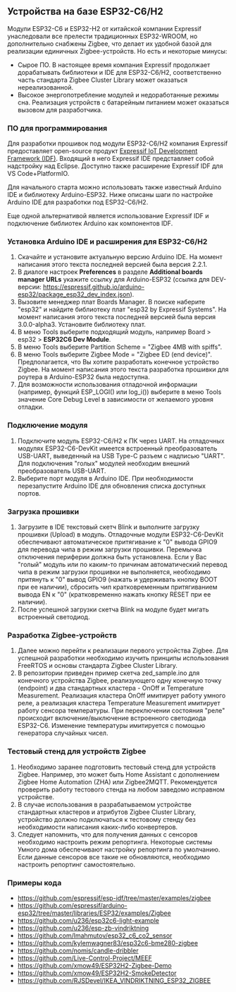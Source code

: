 ## Устройства на базе ESP32-C6/H2 ##
Модули ESP32-C6 и ESP32-H2 от китайской компании Expressif унаследовали все прелести традиционных ESP32-WROOM, но дополнительно снабжены Zigbee, что делает их удобной базой для реализации единичных Zigbee-устройств.
Но есть и некоторые минусы:
- Сырое ПО. В настоящее время компания Expressif продолжает дорабатывать библиотеки и IDE для ESP32-C6/H2, соответственно часть стандарта Zigbee Cluster Library может оказаться нереализованной.
- Высокое энергопотребление модулей и недоработанные режимы сна. Реализация устройств с батарейным питанием может оказаться вызовом для разработчика.
### ПО для программирования ###
Для разработки прошивок под модули ESP32-C6/H2 компания Expressif предоставляет open-source продукт [Expressif IoT Development Framework (IDF)](https://github.com/espressif/esp-idf).
Входящий в него Expressif IDE представляет собой надстройку над Eclipse. Доступно также расширение Expressif IDF для VS Code+PlatformIO.

Для начального старта можно использовать также известный Arduino IDE и библиотеку Arduino-ESP32. Ниже описаны шаги по настройке Arduino IDE для разработки под ESP32-C6/H2.

Еще одной альтернативой является использование Expressif IDF и подключение библиотек Arduino как компонентов IDF.
### Установка Arduino IDE и расширения для ESP32-C6/H2 ###
1. Скачайте и установите актуальную версию Arduino IDE. На момент написания этого текста последней версией была версия 2.2.1.
2. В диалоге настроек **Preferences** в разделе **Additional boards manager URLs** укажите ссылку для Arduino-ESP32 (ссылка для DEV-версии: https://espressif.github.io/arduino-esp32/package_esp32_dev_index.json).
3. Вызовите менеджер плат Boards Manager. В поиске наберите "esp32" и найдите библиотеку плат "esp32 by Expressif Systems". На момент написания этого текста последней версией была версия 3.0.0-alpha3. Установите библиотеку плат.
4. В меню Tools выберите подходящий модуль, например Board > esp32 > **ESP32C6 Dev Module**.
5. В меню Tools выберите Partition Scheme = "Zigbee 4MB with spiffs".
6. В меню Tools выберите Zigbee Mode = "Zigbee ED (end device)". Предполагается, что Вы хотите разработать конечное устройство Zigbee. На момент написания этого текста разработка прошивки для роутера в Arduino-ESP32 была недоступна.
7. Для возможности использования отладочной информации (например, функций ESP_LOGI() или log_i()) выберите в меню Tools значение Core Debug Level в зависимости от желаемого уровня отладки.
### Подключение модуля ###
1. Подключите модуль ESP32-C6/H2 к ПК через UART. На отладочных модулях ESP32-C6-DevKit имеется встроенный преобразователь USB-UART, выведенный на USB Type-C разъем с надписью "UART". Для подключения "голых" модулей необходим внешний преобразователь USB-UART.
2. Выберите порт модуля в Arduino IDE. При необходимости перезапустите Arduino IDE для обновления списка доступных портов.
### Загрузка прошивки ###
1. Загрузите в IDE текстовый скетч Blink и выполните загрузку прошивки (Upload) в модуль. Отладочные модули ESP32-C6-DevKit обеспечивают автоматическое притягивание к "0" вывода GPIO9 для перевода чипа в режим загрузки прошивки. Перемычка отключения периферии должна быть установлена. Если у Вас "голый" модуль или по каким-то причинам автоматический перевод чипа в режим загрузки прошивки не выполняется, необходимо притянуть к "0" вывод GPIO9 (нажать и удерживать кнопку BOOT при ее наличии), сбросить чип кратковременным притягиванием вывода EN к "0" (кратковременно нажать кнопку RESET при ее наличии).
2. После успешной загрузки скетча Blink на модуле будет мигать встроенный светодиод.
### Разработка Zigbee-устройств ###
1. Далее можно перейти к реализации первого устройства Zigbee. Для успешной разработки необходимо изучить принципы использования FreeRTOS и основы стандарта Zigbee Cluster Library.
2. В репозитории приведен пример скетча zed_sample.ino для конечного устройства Zigbee, реализующего одну конечную точку (endpoint) и два стандартных кластера - OnOff и Temperature Measurement. Реализация кластера OnOff имитирует работу умного реле, а реализация кластера Temperature Measurement имитирует работу сенсора температуры. При переключении состояния "реле" происходит включение/выключение встроенного светодиода ESP32-C6. Изменение  температуры имитируется с помощью генератора случайных чисел.
### Тестовый стенд для устройств Zigbee ###
1. Необходимо заранее подготовить тестовый стенд для устройств Zigbee. Например, это может быть Home Assistant с дополнением Zigbee Home Automation (ZHA) или Zigbee2MQTT. Рекомендуется проверить работу тестового стенда на любом заведомо исправном устройстве.
2. В случае использования в разрабатываемом устройстве стандартных кластеров и атрибутов Zigbee Cluster Library, устройство должно подключаться к тестовому стенду без необходимости написания каких-либо конвертеров.
3. Следует напомнить, что для получения данных с сенсоров необходимо настроить режим репортинга. Некоторые системы Умного дома обеспечивают настройку репортинга по умолчанию. Если данные сенсоров все такие не обновляются, необходимо настроить репортинг самостоятельно.
### Примеры кода ###
- https://github.com/espressif/esp-idf/tree/master/examples/zigbee
- https://github.com/espressif/arduino-esp32/tree/master/libraries/ESP32/examples/Zigbee
- https://github.com/u236/esp32c6-light-example
- https://github.com/u236/esp-zb-vindriktning
- https://github.com/lmahmutov/esp32_c6_co2_sensor
- https://github.com/kylemwagner83/esp32c6-bme280-zigbee
- https://github.com/nomis/candle-dribbler
- https://github.com/Live-Control-Project/MEEF
- https://github.com/xmow49/ESP32H2-Zigbee-Demo
- https://github.com/xmow49/ESP32H2-SmokeDetector
- https://github.com/RJSDevel/IKEA_VINDRIKTNING_ESP32_ZIGBEE

